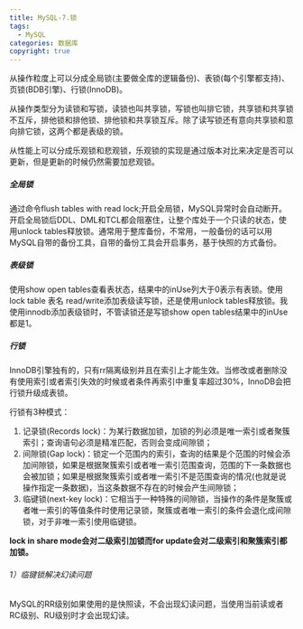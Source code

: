 ```yaml
---
title: MySQL-7.锁
tags:
  - MySQL
categories: 数据库
copyright: true
---
```


从操作粒度上可以分成全局锁(主要做全库的逻辑备份)、表锁(每个引擎都支持)、页锁(BDB引擎)、行锁(InnoDB)。

从操作类型分为读锁和写锁，读锁也叫共享锁，写锁也叫排它锁，共享锁和共享锁不互斥，排他锁和排他锁、排他锁和共享锁互斥。除了读写锁还有意向共享锁和意向排它锁，这两个都是表级的锁。

从性能上可以分成乐观锁和悲观锁，乐观锁的实现是通过版本对比来决定是否可以更新，但是更新的时候仍然需要加悲观锁。

##### 全局锁

通过命令flush tables with read lock;开启全局锁，MySQL异常时会自动断开。开启全局锁后DDL、DML和TCL都会阻塞住，让整个库处于一个只读的状态，使用unlock tables释放锁。通常用于整库备份，不常用，一般备份的话可以用MySQL自带的备份工具，自带的备份工具会开启事务，基于快照的方式备份。

##### 表级锁

使用show open tables查看表状态，结果中的inUse列大于0表示有表锁。使用lock table 表名 read/write添加表级读写锁，还是使用unlock tables释放锁。我使用innodb添加表级锁时，不管读锁还是写锁show open tables结果中的inUse都是1。

##### 行锁

InnoDB引擎独有的，只有rr隔离级别并且在索引上才能生效。当修改或者删除没有使用索引或者索引失效的时候或者条件再索引中重复率超过30%，InnoDB会把行锁升级成表锁。

行锁有3种模式：

1.   记录锁(Records lock)：为某行数据加锁，加锁的列必须是唯一索引或者聚簇索引；查询语句必须是精准匹配，否则会变成间隙锁；
2.   间隙锁(Gap lock)：锁定一个范围内的索引，查询的结果是个范围的时候会添加间隙锁，如果是根据聚簇索引或者唯一索引范围查询，范围的下一条数据也会被加锁；如果是根据聚簇索引或者唯一索引不是范围查询的情况(也就是说操作指定一条数据)，当这条数据不存在的时候会产生间隙锁；
3.   临键锁(next-key lock)：它相当于一种特殊的间隙锁，当操作的条件是聚簇或者唯一索引的等值条件时使用记录锁，聚簇或者唯一索引的条件会退化成间隙锁，对于非唯一索引使用临键锁。

**lock in share mode会对二级索引加锁而for update会对二级索引和聚簇索引都加锁。**

###### 1）临键锁解决幻读问题

MySQL的RR级别如果使用的是快照读，不会出现幻读问题，当使用当前读或者RC级别、RU级别时才会出现幻读。
